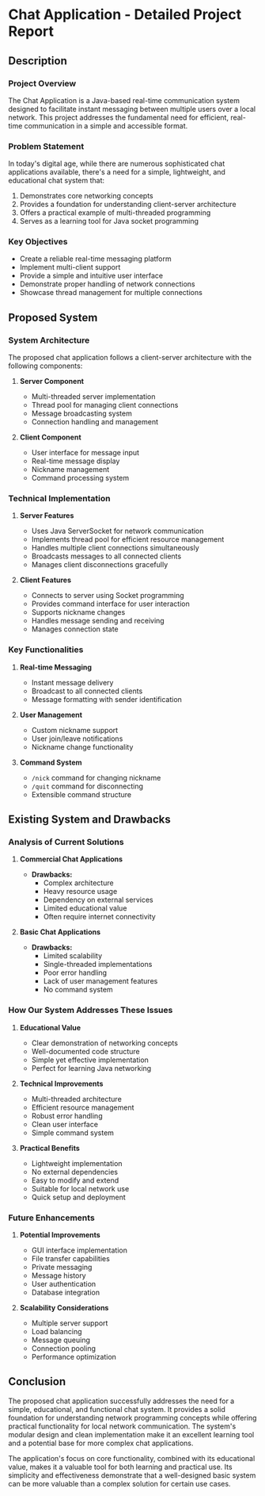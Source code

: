 # Chat Application - Detailed Project Report

## Description

### Project Overview

The Chat Application is a Java-based real-time communication system designed to facilitate instant messaging between multiple users over a local network. This project addresses the fundamental need for efficient, real-time communication in a simple and accessible format.

### Problem Statement

In today's digital age, while there are numerous sophisticated chat applications available, there's a need for a simple, lightweight, and educational chat system that:

1. Demonstrates core networking concepts
2. Provides a foundation for understanding client-server architecture
3. Offers a practical example of multi-threaded programming
4. Serves as a learning tool for Java socket programming

### Key Objectives

- Create a reliable real-time messaging platform
- Implement multi-client support
- Provide a simple and intuitive user interface
- Demonstrate proper handling of network connections
- Showcase thread management for multiple connections

## Proposed System

### System Architecture

The proposed chat application follows a client-server architecture with the following components:

1. **Server Component**

   - Multi-threaded server implementation
   - Thread pool for managing client connections
   - Message broadcasting system
   - Connection handling and management

2. **Client Component**
   - User interface for message input
   - Real-time message display
   - Nickname management
   - Command processing system

### Technical Implementation

1. **Server Features**

   - Uses Java ServerSocket for network communication
   - Implements thread pool for efficient resource management
   - Handles multiple client connections simultaneously
   - Broadcasts messages to all connected clients
   - Manages client disconnections gracefully

2. **Client Features**
   - Connects to server using Socket programming
   - Provides command interface for user interaction
   - Supports nickname changes
   - Handles message sending and receiving
   - Manages connection state

### Key Functionalities

1. **Real-time Messaging**

   - Instant message delivery
   - Broadcast to all connected clients
   - Message formatting with sender identification

2. **User Management**

   - Custom nickname support
   - User join/leave notifications
   - Nickname change functionality

3. **Command System**
   - `/nick` command for changing nickname
   - `/quit` command for disconnecting
   - Extensible command structure

## Existing System and Drawbacks

### Analysis of Current Solutions

1. **Commercial Chat Applications**

   - **Drawbacks:**
     - Complex architecture
     - Heavy resource usage
     - Dependency on external services
     - Limited educational value
     - Often require internet connectivity

2. **Basic Chat Applications**
   - **Drawbacks:**
     - Limited scalability
     - Single-threaded implementations
     - Poor error handling
     - Lack of user management features
     - No command system

### How Our System Addresses These Issues

1. **Educational Value**

   - Clear demonstration of networking concepts
   - Well-documented code structure
   - Simple yet effective implementation
   - Perfect for learning Java networking

2. **Technical Improvements**

   - Multi-threaded architecture
   - Efficient resource management
   - Robust error handling
   - Clean user interface
   - Simple command system

3. **Practical Benefits**
   - Lightweight implementation
   - No external dependencies
   - Easy to modify and extend
   - Suitable for local network use
   - Quick setup and deployment

### Future Enhancements

1. **Potential Improvements**

   - GUI interface implementation
   - File transfer capabilities
   - Private messaging
   - Message history
   - User authentication
   - Database integration

2. **Scalability Considerations**
   - Multiple server support
   - Load balancing
   - Message queuing
   - Connection pooling
   - Performance optimization

## Conclusion

The proposed chat application successfully addresses the need for a simple, educational, and functional chat system. It provides a solid foundation for understanding network programming concepts while offering practical functionality for local network communication. The system's modular design and clean implementation make it an excellent learning tool and a potential base for more complex chat applications.

The application's focus on core functionality, combined with its educational value, makes it a valuable tool for both learning and practical use. Its simplicity and effectiveness demonstrate that a well-designed basic system can be more valuable than a complex solution for certain use cases.

